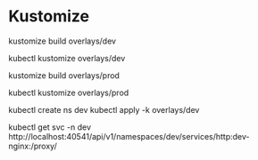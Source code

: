# Kustomize

kustomize build overlays/dev

kubectl kustomize overlays/dev

kustomize build overlays/prod

kubectl kustomize overlays/prod

kubectl create ns dev
kubectl apply -k overlays/dev

kubectl get svc -n dev
http://localhost:40541/api/v1/namespaces/dev/services/http:dev-nginx:/proxy/
